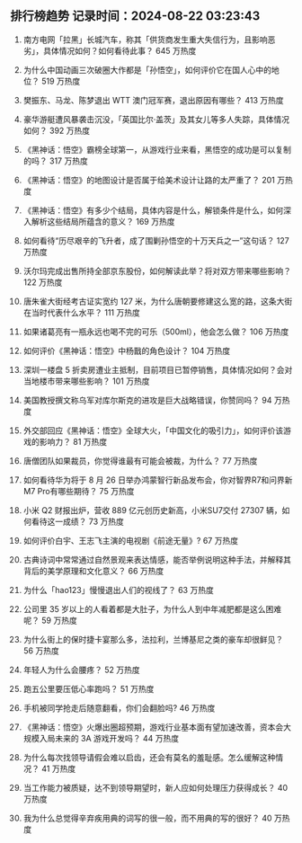 
## 排行榜趋势 记录时间：2024-08-22 03:23:43
  
  1. 南方电网「拉黑」长城汽车，称其「供货商发生重大失信行为，且影响恶劣」，具体情况如何？如何看待此事？ 645 万热度
    
  2. 为什么中国动画三次破圈大作都是「孙悟空」，如何评价它在国人心中的地位？ 519 万热度
    
  3. 樊振东、马龙、陈梦退出 ​​WTT 澳门冠军赛，退出原因有哪些？ 413 万热度
    
  4. 豪华游艇遭风暴袭击沉没，「英国比尔·盖茨」及其女儿等多人失踪，具体情况如何？ 392 万热度
    
  5. 《黑神话：悟空》霸榜全球第一，从游戏行业来看，黑悟空的成功是可以复制的吗？ 317 万热度
    
  6. 《黑神话：悟空》的地图设计是否属于给美术设计让路的太严重了？ 201 万热度
    
  7. 《黑神话：悟空》有多少个结局，具体内容是什么，解锁条件是什么，如何深入解析这些结局所蕴含的意义？ 169 万热度
    
  8. 如何看待“历尽艰辛的飞升者，成了围剿孙悟空的十万天兵之一”这句话？ 127 万热度
    
  9. 沃尔玛完成出售所持全部京东股份，如何解读此举？将对双方带来哪些影响？ 122 万热度
    
  10. 唐朱雀大街经考古证实宽约 127 米，为什么唐朝要修建这么宽的路，这条大街在当时代表什么水平？ 111 万热度
    
  11. 如果诸葛亮有一瓶永远也喝不完的可乐（500ml），他会怎么做？ 106 万热度
    
  12. 如何评价《黑神话：悟空》中杨戬的角色设计？ 104 万热度
    
  13. 深圳一楼盘 5 折卖房遭业主抵制，目前项目已暂停销售，具体情况如何？会对当地楼市带来哪些影响？ 101 万热度
    
  14. 美国教授撰文称乌军对库尔斯克的进攻是巨大战略错误，你赞同吗？ 94 万热度
    
  15. 外交部回应《黑神话：悟空》全球大火，「中国文化的吸引力」，如何评价该游戏的影响力？ 81 万热度
    
  16. 唐僧团队如果裁员，你觉得谁最有可能会被裁，为什么？ 77 万热度
    
  17. 如何看待华为将于 8 月 26 日举办鸿蒙智行新品发布会，你对智界R7和问界新M7 Pro有哪些期待？ 75 万热度
    
  18. 小米 Q2 财报出炉，营收 889 亿元创历史新高，小米SU7交付 27307 辆，如何看待这一成绩？ 73 万热度
    
  19. 如何评价白宇、王志飞主演的电视剧《前途无量》? 67 万热度
    
  20. 古典诗词中常常通过自然景观来表达情感，能否举例说明这种手法，并解释其背后的美学原理和文化意义？ 66 万热度
    
  21. 为什么「hao123」慢慢退出人们的视线了？ 63 万热度
    
  22. 公司里 35 岁以上的人看着都是大肚子，为什么人到中年减肥都是这么困难呢？ 59 万热度
    
  23. 为什么街上的保时捷卡宴那么多，法拉利，兰博基尼之类的豪车却很鲜见？ 56 万热度
    
  24. 年轻人为什么会腰疼？ 52 万热度
    
  25. 跑五公里要压低心率跑吗？ 51 万热度
    
  26. 手机被同学抢走后随意翻看，你们会翻脸吗? 46 万热度
    
  27. 《黑神话：悟空》火爆出圈超预期，游戏行业基本面有望加速改善，资本会大规模入局未来的 3A 游戏开发吗？ 44 万热度
    
  28. 为什么每次找领导请假会难以启齿，还会有莫名的羞耻感。怎么缓解这种情况？ 41 万热度
    
  29. 当工作能力被质疑，达不到领导期望时，新人应如何处理压力获得成长？ 40 万热度
    
  30. 我为什么总觉得辛弃疾用典的词写的很一般，而不用典的写的很好？ 40 万热度
    